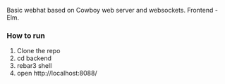 Basic webhat based on Cowboy web server and websockets.
Frontend - Elm.

### How to run
1) Clone the repo
2) cd backend
3) rebar3 shell
4) open http://localhost:8088/
